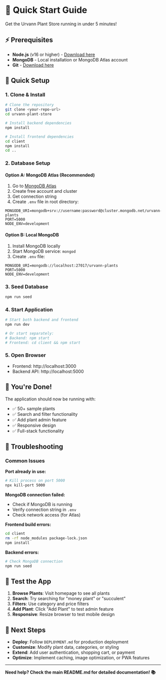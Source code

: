 # 🚀 Quick Start Guide

Get the Urvann Plant Store running in under 5 minutes!

## ⚡ Prerequisites

- **Node.js** (v16 or higher) - [Download here](https://nodejs.org/)
- **MongoDB** - Local installation or MongoDB Atlas account
- **Git** - [Download here](https://git-scm.com/)

## 🎯 Quick Setup

### 1. Clone & Install
```bash
# Clone the repository
git clone <your-repo-url>
cd urvann-plant-store

# Install backend dependencies
npm install

# Install frontend dependencies
cd client
npm install
cd ..
```

### 2. Database Setup

#### Option A: MongoDB Atlas (Recommended)
1. Go to [MongoDB Atlas](https://www.mongodb.com/atlas)
2. Create free account and cluster
3. Get connection string
4. Create `.env` file in root directory:
```env
MONGODB_URI=mongodb+srv://username:password@cluster.mongodb.net/urvann-plants
PORT=5000
NODE_ENV=development
```

#### Option B: Local MongoDB
1. Install MongoDB locally
2. Start MongoDB service: `mongod`
3. Create `.env` file:
```env
MONGODB_URI=mongodb://localhost:27017/urvann-plants
PORT=5000
NODE_ENV=development
```

### 3. Seed Database
```bash
npm run seed
```

### 4. Start Application
```bash
# Start both backend and frontend
npm run dev

# Or start separately:
# Backend: npm start
# Frontend: cd client && npm start
```

### 5. Open Browser
- Frontend: http://localhost:3000
- Backend API: http://localhost:5000

## 🎉 You're Done!

The application should now be running with:
- ✅ 50+ sample plants
- ✅ Search and filter functionality
- ✅ Add plant admin feature
- ✅ Responsive design
- ✅ Full-stack functionality

## 🔧 Troubleshooting

### Common Issues

**Port already in use:**
```bash
# Kill process on port 5000
npx kill-port 5000
```

**MongoDB connection failed:**
- Check if MongoDB is running
- Verify connection string in `.env`
- Check network access (for Atlas)

**Frontend build errors:**
```bash
cd client
rm -rf node_modules package-lock.json
npm install
```

**Backend errors:**
```bash
# Check MongoDB connection
npm run seed
```

## 📱 Test the App

1. **Browse Plants**: Visit homepage to see all plants
2. **Search**: Try searching for "money plant" or "succulent"
3. **Filters**: Use category and price filters
4. **Add Plant**: Click "Add Plant" to test admin feature
5. **Responsive**: Resize browser to test mobile design

## 🚀 Next Steps

- **Deploy**: Follow `DEPLOYMENT.md` for production deployment
- **Customize**: Modify plant data, categories, or styling
- **Extend**: Add user authentication, shopping cart, or payment
- **Optimize**: Implement caching, image optimization, or PWA features

---

**Need help? Check the main README.md for detailed documentation! 📚** 